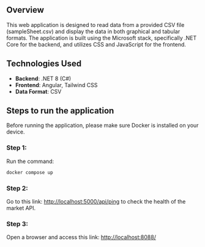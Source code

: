 ## Overview
This web application is designed to read data from a provided CSV file (sampleSheet.csv) and display the data in both graphical and tabular formats. The application is built using the Microsoft stack, specifically .NET Core for the backend, and utilizes CSS and JavaScript for the frontend.

## Technologies Used
- **Backend**: .NET 8 (C#)
- **Frontend**: Angular, Tailwind CSS
- **Data Format**: CSV

## Steps to run the application
Before running the application, please make sure Docker is installed on your device.
### Step 1:
Run the command:
```bash
docker compose up
```

### Step 2:
Go to this link: [http://localhost:5000/api/ping](http://localhost:5000/api/ping) to check the health of the market API.

### Step 3:
Open a browser and access this link: [http://localhost:8088/](http://localhost:8088/)
